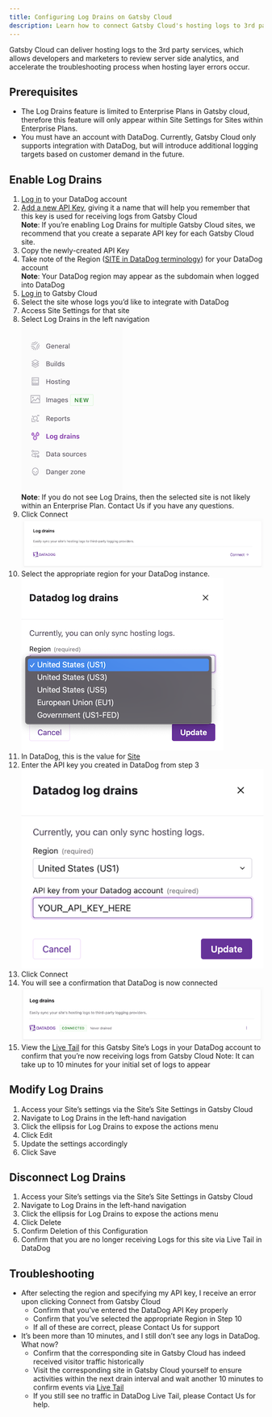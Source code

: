 ```yaml
---
title: Configuring Log Drains on Gatsby Cloud
description: Learn how to connect Gatsby Cloud's hosting logs to 3rd party log analytics providers
---
```


Gatsby Cloud can deliver hosting logs to the 3rd party services, which allows developers and marketers to review server side analytics, and accelerate the troubleshooting process when hosting layer errors occur.

## Prerequisites
- The Log Drains feature is limited to Enterprise Plans in Gatsby cloud, therefore this feature will only appear within Site Settings for Sites within Enterprise Plans.
- You must have an account with DataDog. Currently, Gatsby Cloud only supports integration with DataDog, but will introduce additional logging targets based on customer demand in the future.

## Enable Log Drains
1. [Log in](https://app.datadoghq.com/account/login) to your DataDog account
1. [Add a new API Key](https://docs.datadoghq.com/account_management/api-app-keys/#add-an-api-key-or-client-token), giving it a name that will help you remember that this key is used for receiving logs from Gatsby Cloud<br/>**Note**: If you’re enabling Log Drains for multiple Gatsby Cloud sites, we recommend that you create a separate API key for each Gatsby Cloud site.
1. Copy the newly-created API Key
1. Take note of the Region ([SITE in DataDog terminology](https://docs.datadoghq.com/getting_started/site/#pagetitle)) for your DataDog account<br/>**Note**: Your DataDog region may appear as the subdomain when logged into DataDog
1. [Log in](https://www.gatsbyjs.com/dashboard/login) to Gatsby Cloud
1. Select the site whose logs you’d like to integrate with DataDog
1. Access Site Settings for that site
1. Select Log Drains in the left navigation<br/>
![Log Drains Navigation Item](log-drains-nav-item.png)<br/> **Note**: If you do not see Log Drains, then the selected site is not likely within an Enterprise Plan. Contact Us if you have any questions.
1. Click Connect<br/>![Click Connect to configure log drains](connect-log-drains-1.png)
1. Select the appropriate region for your DataDog instance.<br/>![Select the appropriate region](select-region-3.png)<br/>
1. In DataDog, this is the value for [Site](https://docs.datadoghq.com/getting_started/site/#pagetitle)
1. Enter the API key you created in DataDog from step 3<br/>![Add your Log Analytics service's API Key](add-api-key.png)
1. Click Connect
1. You will see a confirmation that DataDog is now connected<br/>![Connected confirmation message](connect-confirmation.png)
1. View the [Live Tail](https://app.datadoghq.com/logs/livetail) for this Gatsby Site’s Logs in your DataDog account to confirm that you’re now receiving logs from Gatsby Cloud
Note: It can take up to 10 minutes for your initial set of logs to appear

## Modify Log Drains
1. Access your Site’s settings via the Site’s Site Settings in Gatsby Cloud
1. Navigate to Log Drains in the left-hand navigation
1. Click the ellipsis for Log Drains to expose the actions menu
1. Click Edit
1. Update the settings accordingly
1. Click Save

## Disconnect Log Drains
1. Access your Site’s settings via the Site’s Site Settings in Gatsby Cloud
1. Navigate to Log Drains in the left-hand navigation
1. Click the ellipsis for Log Drains to expose the actions menu
1. Click Delete
1. Confirm Deletion of this Configuration
1. Confirm that you are no longer receiving Logs for this site via Live Tail in DataDog

## Troubleshooting
- After selecting the region and specifying my API key, I receive an error upon clicking Connect from Gatsby Cloud
  - Confirm that you’ve entered the DataDog API Key properly
  - Confirm that you’ve selected the appropriate Region in Step 10
  - If all of these are correct, please Contact Us for support
- It’s been more than 10 minutes, and I still don’t see any logs in DataDog. What now?
  - Confirm that the corresponding site in Gatsby Cloud has indeed received visitor traffic historically
  - Visit the corresponding site in Gatsby Cloud yourself to ensure activities within the next drain interval and wait another 10 minutes to confirm events via [Live Tail](https://app.datadoghq.com/logs/livetail)
  - If you still see no traffic in DataDog Live Tail, please Contact Us for help.
